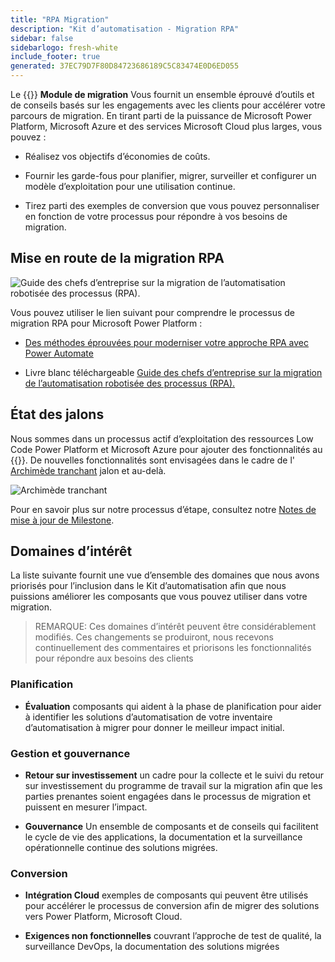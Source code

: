 ```yaml
---
title: "RPA Migration"
description: "Kit d’automatisation - Migration RPA"
sidebar: false
sidebarlogo: fresh-white
include_footer: true
generated: 37EC79D7F80D84723686189C5C83474E0D6ED055
---
```


Le {{<product-name>}} **Module de migration** Vous fournit un ensemble éprouvé d’outils et de conseils basés sur les engagements avec les clients pour accélérer votre parcours de migration. En tirant parti de la puissance de Microsoft Power Platform, Microsoft Azure et des services Microsoft Cloud plus larges, vous pouvez :

- Réalisez vos objectifs d’économies de coûts.

- Fournir les garde-fous pour planifier, migrer, surveiller et configurer un modèle d’exploitation pour une utilisation continue.

- Tirez parti des exemples de conversion que vous pouvez personnaliser en fonction de votre processus pour répondre à vos besoins de migration.

## Mise en route de la migration RPA

![Guide des chefs d’entreprise sur la migration de l’automatisation robotisée des processus (RPA).](https://msflowblogscdn.azureedge.net/wp-content/uploads/2022/01/RPAWhitepaper_Img-241x300.png)

Vous pouvez utiliser le lien suivant pour comprendre le processus de migration RPA pour Microsoft Power Platform :

- [Des méthodes éprouvées pour moderniser votre approche RPA avec Power Automate](https://powerautomate.microsoft.com/blog/proven-methods-to-modernize-your-rpa-approach-with-power-automate/)

- Livre blanc téléchargeable [Guide des chefs d’entreprise sur la migration de l’automatisation robotisée des processus (RPA).](https://aka.ms/PAD/RPAMigrationWhitepaper)

## État des jalons

Nous sommes dans un processus actif d’exploitation des ressources Low Code Power Platform et Microsoft Azure pour ajouter des fonctionnalités au {{<product-name>}}. De nouvelles fonctionnalités sont envisagées dans le cadre de l' [Archimède tranchant](/fr/releases/november-2022) jalon et au-delà.

![Archimède tranchant](/images/sharp-archimedes.png)

Pour en savoir plus sur notre processus d’étape, consultez notre [Notes de mise à jour de Milestone](/fr/releases/milestones).

## Domaines d’intérêt

La liste suivante fournit une vue d’ensemble des domaines que nous avons priorisés pour l’inclusion dans le Kit d’automatisation afin que nous puissions améliorer les composants que vous pouvez utiliser dans votre migration.

> REMARQUE: Ces domaines d’intérêt peuvent être considérablement modifiés. Ces changements se produiront, nous recevons continuellement des commentaires et priorisons les fonctionnalités pour répondre aux besoins des clients

### Planification

- **Évaluation** composants qui aident à la phase de planification pour aider à identifier les solutions d’automatisation de votre inventaire d’automatisation à migrer pour donner le meilleur impact initial.

### Gestion et gouvernance

- **Retour sur investissement** un cadre pour la collecte et le suivi du retour sur investissement du programme de travail sur la migration afin que les parties prenantes soient engagées dans le processus de migration et puissent en mesurer l’impact.

- **Gouvernance** Un ensemble de composants et de conseils qui facilitent le cycle de vie des applications, la documentation et la surveillance opérationnelle continue des solutions migrées.

### Conversion

- **Intégration Cloud** exemples de composants qui peuvent être utilisés pour accélérer le processus de conversion afin de migrer des solutions vers Power Platform, Microsoft Cloud.

- **Exigences non fonctionnelles** couvrant l’approche de test de qualité, la surveillance DevOps, la documentation des solutions migrées
